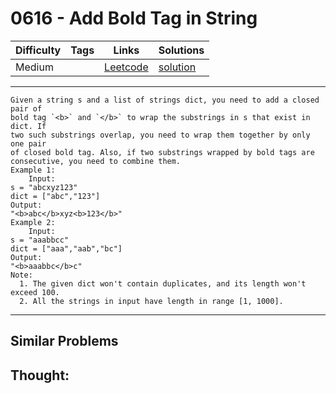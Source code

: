 # 0616 - Add Bold Tag in String

Difficulty  | Tags | Links | Solutions
----------- | ---- | ----- | -----
Medium |  | [Leetcode](https://leetcode.com/problems/add-bold-tag-in-string) | [solution](https://leetcode.com/problems/add-bold-tag-in-string/solution/)


-----------

```
Given a string s and a list of strings dict, you need to add a closed pair of
bold tag `<b>` and `</b>` to wrap the substrings in s that exist in dict. If
two such substrings overlap, you need to wrap them together by only one pair
of closed bold tag. Also, if two substrings wrapped by bold tags are
consecutive, you need to combine them.
Example 1:
    Input: 
s = "abcxyz123"
dict = ["abc","123"]
Output:
"<b>abc</b>xyz<b>123</b>"
Example 2:
    Input: 
s = "aaabbcc"
dict = ["aaa","aab","bc"]
Output:
"<b>aaabbc</b>c"
Note:
  1. The given dict won't contain duplicates, and its length won't exceed 100.
  2. All the strings in input have length in range [1, 1000].
```

-----------


## Similar Problems




## Thought:
